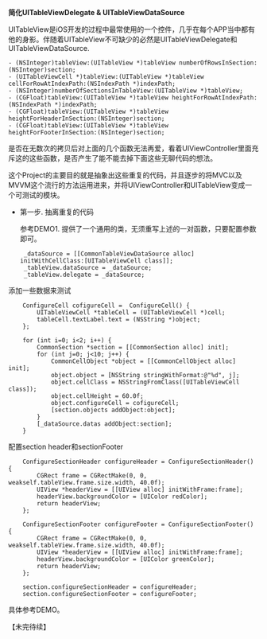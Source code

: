 **简化UITableViewDelegate & UITableViewDataSource**


UITableView是iOS开发的过程中最常使用的一个控件，几乎在每个APP当中都有他的身影。伴随着UITableView不可缺少的必然是UITableViewDelegate和UITableViewDataSource.

    - (NSInteger)tableView:(UITableView *)tableView numberOfRowsInSection:(NSInteger)section;
    - (UITableViewCell *)tableView:(UITableView *)tableView cellForRowAtIndexPath:(NSIndexPath *)indexPath;
    - (NSInteger)numberOfSectionsInTableView:(UITableView *)tableView;
    - (CGFloat)tableView:(UITableView *)tableView heightForRowAtIndexPath:(NSIndexPath *)indexPath;
    - (CGFloat)tableView:(UITableView *)tableView heightForHeaderInSection:(NSInteger)section;
    - (CGFloat)tableView:(UITableView *)tableView heightForFooterInSection:(NSInteger)section;


是否在无数次的拷贝后对上面的几个函数无法再爱，看着UIViewController里面充斥这的这些函数，是否产生了能不能去掉下面这些无聊代码的想法。

这个Project的主要目的就是抽象出这些重复的代码，并且逐步的将MVC以及MVVM这个流行的方法运用进来，并将UIViewController和UITableView变成一个可测试的模块。

 - 第一步. 抽离重复的代码

	参考DEMO1. 提供了一个通用的类，无须重写上述的一对函数，只要配置参数即可。
	

        _dataSource = [[CommonTableViewDataSource alloc] initWithCellClass:[UITableViewCell class]];
        _tableView.dataSource = _dataSource;
        _tableView.delegate = _dataSource;

 添加一些数据来测试

        ConfigureCell cofigureCell =  ConfigureCell() {
            UITableViewCell *tableCell = (UITableViewCell *)cell;          
            tableCell.textLabel.text = (NSString *)object;
        };
            
        for (int i=0; i<2; i++) {
            CommonSection *section = [[CommonSection alloc] init];
            for (int j=0; j<10; j++) {
                CommonCellObject *object = [[CommonCellObject alloc] init];
                object.object = [NSString stringWithFormat:@"%d", j];          
                object.cellClass = NSStringFromClass([UITableViewCell class]);
                object.cellHeight = 60.0f;
                object.configureCell = cofigureCell;
                [section.objects addObject:object];
            }
            [_dataSource.datas addObject:section];
        }
配置section header和sectionFooter

        ConfigureSectionHeader configureHeader = ConfigureSectionHeader() {
            CGRect frame = CGRectMake(0, 0, weakself.tableView.frame.size.width, 40.0f);
            UIView *headerView = [[UIView alloc] initWithFrame:frame];
            headerView.backgroundColor = [UIColor redColor];
            return headerView;
        };
        
        ConfigureSectionFooter configureFooter = ConfigureSectionFooter() {
            CGRect frame = CGRectMake(0, 0, weakself.tableView.frame.size.width, 40.0f);
            UIView *headerView = [[UIView alloc] initWithFrame:frame];
            headerView.backgroundColor = [UIColor greenColor];
            return headerView;
        };
        
        section.configureSectionHeader = configureHeader;
        section.configureSectionFooter = configureFooter;
        
  
  具体参考DEMO。
  
  【未完待续】

